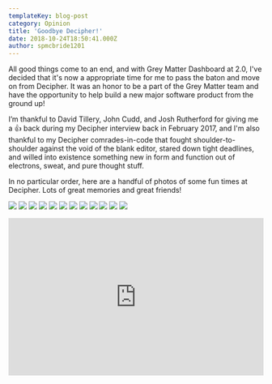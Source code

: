 ```yaml
---
templateKey: blog-post
category: Opinion
title: 'Goodbye Decipher!'
date: 2018-10-24T18:50:41.000Z
author: spmcbride1201
---
```


All good things come to an end, and with Grey Matter Dashboard at 2.0, I've decided that it's now a appropriate time for me to pass the baton and move on from Decipher. It was an honor to be a part of the Grey Matter team and have the opportunity to help build a new major software product from the ground up!

I’m thankful to David Tillery, John Cudd, and Josh Rutherford for giving me a 👍 back during my Decipher interview back in February 2017, and I'm also thankful to my Decipher comrades-in-code that fought shoulder-to-shoulder against the void of the blank editor, stared down tight deadlines, and willed into existence something new in form and function out of electrons, sweat, and pure thought stuff.

In no particular order, here are a handful of photos of some fun times at Decipher. Lots of great memories and great friends!

![](/img/posts/goodbye-decipher/0.jpg)
![](/img/posts/goodbye-decipher/1.jpg)
![](/img/posts/goodbye-decipher/2.jpg)
![](/img/posts/goodbye-decipher/3.gif)
![](/img/posts/goodbye-decipher/4.jpg)
![](/img/posts/goodbye-decipher/5.jpg)
![](/img/posts/goodbye-decipher/6.jpg)
![](/img/posts/goodbye-decipher/7.jpg)
![](/img/posts/goodbye-decipher/8.gif)
![](/img/posts/goodbye-decipher/9.jpg)
![](/img/posts/goodbye-decipher/10.jpg)
![](/img/posts/goodbye-decipher/11.jpg)

<div style="position:relative;height:0;padding-bottom:61.69%"><iframe src="https://www.youtube.com/embed/SLG4y8m0Lsw?ecver=2" style="position:absolute;width:100%;height:100%;left:0" width="584" height="360" frameborder="0" allow="autoplay; encrypted-media" allowfullscreen></iframe></div>
